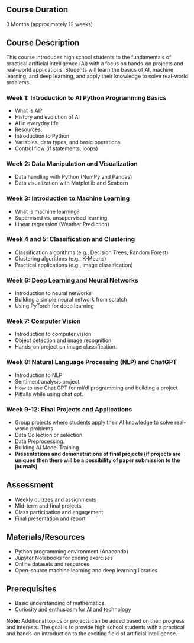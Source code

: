 
## Course Duration
3 Months (approximately 12 weeks)

## Course Description
This course introduces high school students to the fundamentals of practical artificial intelligence (AI) with a focus on hands-on projects and real-world applications. Students will learn the basics of AI, machine learning, and deep learning, and apply their knowledge to solve real-world problems.

### Week 1: Introduction to AI Python Programming Basics
- What is AI?
- History and evolution of AI
- AI in everyday life
- Resources. 
- Introduction to Python
- Variables, data types, and basic operations
- Control flow (if statements, loops)

### Week 2: Data Manipulation and Visualization
- Data handling with Python (NumPy and Pandas)
- Data visualization with Matplotlib and Seaborn

### Week 3: Introduction to Machine Learning
- What is machine learning?
- Supervised vs. unsupervised learning
- Linear regression (Weather Prediction)

### Week 4 and 5: Classification and Clustering
- Classification algorithms (e.g., Decision Trees, Random Forest)
- Clustering algorithms (e.g., K-Means)
- Practical applications (e.g., image classification)

### Week 6: Deep Learning and Neural Networks
- Introduction to neural networks
- Building a simple neural network from scratch
- Using PyTorch for deep learning

### Week 7: Computer Vision
- Introduction to computer vision
- Object detection and image recognition
- Hands-on project on image classification. 
 
### Week 8: Natural Language Processing (NLP) and ChatGPT
- Introduction to NLP
- Sentiment analysis project
- How to use Chat GPT for ml/dl programming and building a project
- Pitfalls while using chat gpt. 

### Week 9-12: Final Projects and Applications
- Group projects where students apply their AI knowledge to solve real-world problems
-   Data Collection or selection.
-   Data Preprocessing.
-   Building AI Model Training 
- **Presentations and demonstrations of final projects (if projects are uniques then there will be a possibility of paper submission to the journals)**

## Assessment
- Weekly quizzes and assignments
- Mid-term and final projects
- Class participation and engagement
- Final presentation and report

## Materials/Resources
- Python programming environment (Anaconda)
- Jupyter Notebooks for coding exercises
- Online datasets and resources
- Open-source machine learning and deep learning libraries

## Prerequisites
- Basic understanding of mathematics. 
- Curiosity and enthusiasm for AI and technology

**Note:** Additional topics or projects can be added based on their progress and interests. The goal is to provide high school students with a practical and hands-on introduction to the exciting field of artificial intelligence.
